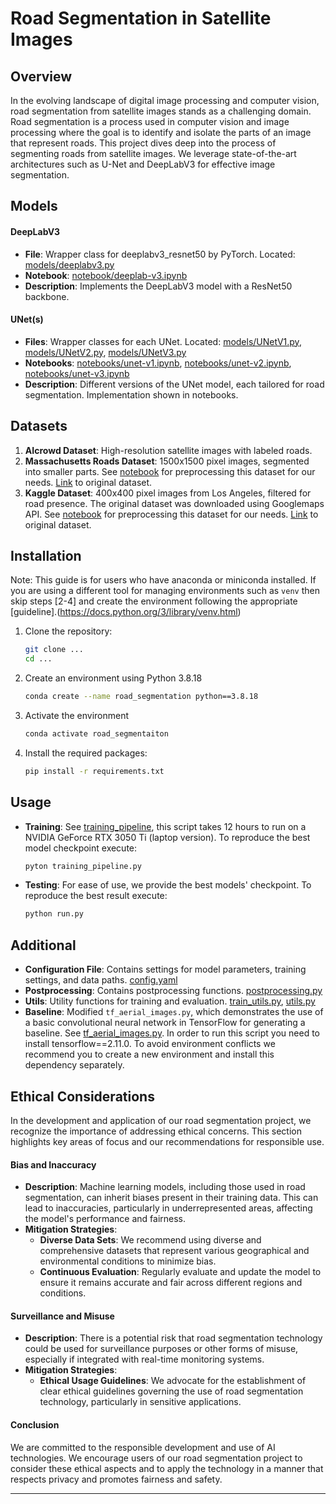 # Road Segmentation in Satellite Images

## Overview
In the evolving landscape of digital image processing and computer vision, road segmentation from satellite images stands as a challenging domain. Road segmentation is a process used in computer vision and image processing where the goal is to identify and isolate the parts of an image that represent roads. This project dives deep into the process of segmenting roads from satellite images. We leverage state-of-the-art architectures such as U-Net and DeepLabV3 for effective image segmentation.

## Models
#### DeepLabV3
- **File**: Wrapper class for deeplabv3_resnet50 by PyTorch. Located: [models/deeplabv3.py](https://github.com/ilievanadezhda/Road-Segmentation-ML/blob/main/models/DeepLabV3.py) 
- **Notebook**: [notebook/deeplab-v3.ipynb](https://github.com/ilievanadezhda/Road-Segmentation-ML/blob/main/notebooks/deeplab-v3.ipynb)
- **Description**: Implements the DeepLabV3 model with a ResNet50 backbone.

#### UNet(s)
- **Files**: Wrapper classes for each UNet. Located: [models/UNetV1.py](https://github.com/ilievanadezhda/Road-Segmentation-ML/blob/main/models/UNetV1.py), [models/UNetV2.py](https://github.com/ilievanadezhda/Road-Segmentation-ML/blob/main/models/UNetV2.py), [models/UNetV3.py](https://github.com/ilievanadezhda/Road-Segmentation-ML/blob/main/models/UNetV3.py) 
- **Notebooks**: [notebooks/unet-v1.ipynb](https://github.com/ilievanadezhda/Road-Segmentation-ML/blob/main/notebooks/unet-v1.ipynb), [notebooks/unet-v2.ipynb](https://github.com/ilievanadezhda/Road-Segmentation-ML/blob/main/notebooks/unet-v2.ipynb), [notebooks/unet-v3.ipynb](https://github.com/ilievanadezhda/Road-Segmentation-ML/blob/main/notebooks/unet-v3.ipynb)
- **Description**: Different versions of the UNet model, each tailored for road segmentation. Implementation shown in notebooks.

## Datasets
1. **AIcrowd Dataset**: High-resolution satellite images with labeled roads.
2. **Massachusetts Roads Dataset**: 1500x1500 pixel images, segmented into smaller parts. See [notebook](https://github.com/ilievanadezhda/Road-Segmentation-ML/blob/main/notebooks/massachusetts.ipynb) for preprocessing this dataset for our needs. [Link](https://www.kaggle.com/datasets/balraj98/massachusetts-roads-dataset) to original dataset.
4. **Kaggle Dataset**: 400x400 pixel images from Los Angeles, filtered for road presence. The original dataset was downloaded using Googlemaps API. See [notebook](https://github.com/ilievanadezhda/Road-Segmentation-ML/blob/main/notebooks/kaggle.ipynb) for preprocessing this dataset for our needs. [Link](https://www.kaggle.com/datasets/timothlaborie/roadsegmentation-boston-losangeles) to original dataset.

## Installation
Note: This guide is for users who have anaconda or miniconda installed. If you are using a different tool for managing environments such as `venv` then skip steps [2-4] and create the environment following the appropriate [guideline].(https://docs.python.org/3/library/venv.html)
1. Clone the repository:
   ```bash
   git clone ...
   cd ...
2. Create an environment using Python 3.8.18
   ```bash
   conda create --name road_segmentation python==3.8.18
3. Activate the environment
   ```bash
   conda activate road_segmentaiton
4. Install the required packages:
   ``` bash
   pip install -r requirements.txt

## Usage
- **Training**: See [training_pipeline](), this script takes 12 hours to run on a NVIDIA GeForce RTX 3050 Ti (laptop version). To reproduce the best model checkpoint execute:
  ```bash
  pyton training_pipeline.py
- **Testing**: For ease of use, we provide the best models' checkpoint. To reproduce the best result execute:
  ```bash
  python run.py

## Additional
- **Configuration File**: Contains settings for model parameters, training settings, and data paths. [config.yaml](https://github.com/ilievanadezhda/Road-Segmentation-ML/blob/main/config.py)
- **Postprocessing**: Contains postprocessing functions. [postprocessing.py](https://github.com/ilievanadezhda/Road-Segmentation-ML/blob/main/postprocessing.py)
- **Utils**: Utility functions for training and evaluation. [train_utils.py](https://github.com/ilievanadezhda/Road-Segmentation-ML/blob/main/train_utils.py), [utils.py](https://github.com/ilievanadezhda/Road-Segmentation-ML/blob/main/utils.py)
- **Baseline**: Modified `tf_aerial_images.py`, which demonstrates the use of a basic convolutional neural network in TensorFlow for generating a baseline. See [tf_aerial_images.py](https://github.com/ilievanadezhda/Road-Segmentation-ML/blob/main/examples/tf_aerial_images.py). In order to run this script you need to install tensorflow==2.11.0. To avoid environment conflicts we recommend you to create a new environment and install this dependency separately. 

## Ethical Considerations

In the development and application of our road segmentation project, we recognize the importance of addressing ethical concerns. This section highlights key areas of focus and our recommendations for responsible use.

#### Bias and Inaccuracy

- **Description**: Machine learning models, including those used in road segmentation, can inherit biases present in their training data. This can lead to inaccuracies, particularly in underrepresented areas, affecting the model's performance and fairness.
- **Mitigation Strategies**: 
  - **Diverse Data Sets**: We recommend using diverse and comprehensive datasets that represent various geographical and environmental conditions to minimize bias.
  - **Continuous Evaluation**: Regularly evaluate and update the model to ensure it remains accurate and fair across different regions and conditions.

#### Surveillance and Misuse

- **Description**: There is a potential risk that road segmentation technology could be used for surveillance purposes or other forms of misuse, especially if integrated with real-time monitoring systems.
- **Mitigation Strategies**:
  - **Ethical Usage Guidelines**: We advocate for the establishment of clear ethical guidelines governing the use of road segmentation technology, particularly in sensitive applications.

#### Conclusion

We are committed to the responsible development and use of AI technologies. We encourage users of our road segmentation project to consider these ethical aspects and to apply the technology in a manner that respects privacy and promotes fairness and safety.



---
